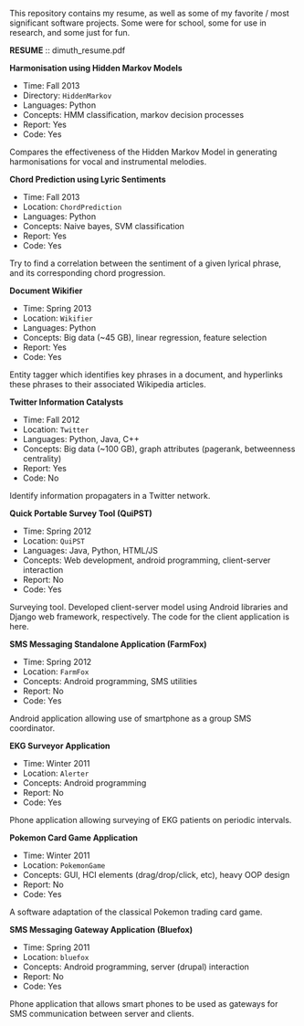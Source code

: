 This repository contains my resume, as well as some of my favorite / most significant software projects. Some were for school, some for use in research, and some just for fun. 

<strong>RESUME</strong> :: dimuth_resume.pdf

<strong>Harmonisation using Hidden Markov Models</strong>
<ul>
<li>Time: Fall 2013</li>
<li>Directory: <code>HiddenMarkov</code></li>
<li>Languages: Python</li>
<li>Concepts: HMM classification, markov decision processes</li>
<li>Report: Yes</li>
<li>Code: Yes</li>
</ul>
Compares the effectiveness of the Hidden Markov Model in generating harmonisations for vocal and instrumental melodies. 

<strong>Chord Prediction using Lyric Sentiments</strong>
<ul>
<li>Time: Fall 2013</li>
<li>Location: <code>ChordPrediction</code></li>
<li>Languages: Python</li>
<li>Concepts: Naive bayes, SVM classification</li>
<li>Report: Yes</li>
<li>Code: Yes</li>
</ul>
Try to find a correlation between the sentiment of a given lyrical phrase, and its corresponding chord progression. 

<strong>Document Wikifier</strong>
<ul>
<li>Time: Spring 2013</li>
<li>Location: <code>Wikifier</code></li>
<li>Languages: Python</li>
<li>Concepts: Big data (~45 GB), linear regression, feature selection</li>
<li>Report: Yes</li>
<li>Code: Yes</li>
</ul>
Entity tagger which identifies key phrases in a document, and hyperlinks these phrases to their associated Wikipedia articles.

<strong>Twitter Information Catalysts</strong>
<ul>
<li>Time: Fall 2012</li>
<li>Location: <code>Twitter</code></li>
<li>Languages: Python, Java, C++</li>
<li>Concepts: Big data (~100 GB), graph attributes (pagerank, betweenness centrality)</li>
<li>Report: Yes</li>
<li>Code: No</li>
</ul>
Identify information propagaters in a Twitter network.

<strong>Quick Portable Survey Tool (QuiPST)</strong>
<ul>
<li>Time: Spring 2012</li>
<li>Location: <code>QuiPST</code></li>
<li>Languages: Java, Python, HTML/JS</li>
<li>Concepts: Web development, android programming, client-server interaction</li>
<li>Report: No</li>
<li>Code: Yes</li>
</ul>
Surveying tool. Developed client-server model using Android libraries and Django web framework, respectively. The code for the client application is here. 

<strong>SMS Messaging Standalone Application (FarmFox)</strong>
<ul>
<li>Time: Spring 2012</li>
<li>Location: <code>FarmFox</code></li>
<li>Concepts: Android programming, SMS utilities</li>
<li>Report: No</li>
<li>Code: Yes</li>
</ul>
Android application allowing use of smartphone as a group SMS coordinator. 

<strong>EKG Surveyor Application</strong>
<ul>
<li>Time: Winter 2011</li>
<li>Location: <code>Alerter</code></li>
<li>Concepts: Android programming</li>
<li>Report: No</li>
<li>Code: Yes</li>
</ul>
Phone application allowing surveying of EKG patients on periodic intervals. 

<strong>Pokemon Card Game Application</strong>
<ul>
<li>Time: Winter 2011</li>
<li>Location: <code>PokemonGame</code></li>
<li>Concepts: GUI, HCI elements (drag/drop/click, etc), heavy OOP design</li>
<li>Report: No</li>
<li>Code: Yes</li>
</ul>
A software adaptation of the classical Pokemon trading card game. 

<strong>SMS Messaging Gateway Application (Bluefox)</strong>
<ul>
<li>Time: Spring 2011</li>
<li>Location: <code>bluefox</code></li>
<li>Concepts: Android programming, server (drupal) interaction</li>
<li>Report: No</li>
<li>Code: Yes</li>
</ul>
Phone application that allows smart phones to be used as gateways for SMS communication between server and clients. 
